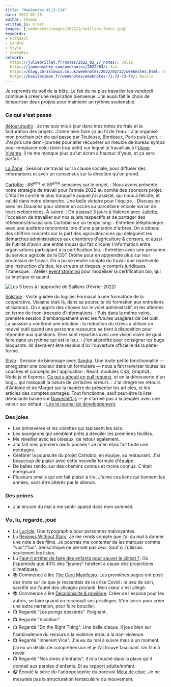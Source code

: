 ```yaml
---
title: "Weeknotes #113-114"
date: 2022-02-28
author: thomas
written_in: Crest
images: [/weeknotes/images/2022/2/saillans-3becs.jpg]
keywords:
- Formasol
- Sandra
- Stylo
- CartoBio
network:
  https://juliebrillet.fr/notes/2022_02_27_notes/: Julie
  https://janmonschke.com/weeknotes/2022/03/: Jan
  https://blog.chrislowis.co.uk/weeknotes/2022/02/22/weeknotes.html: Chris
  https://basilesimon.fr/weeknotes/weeknotes-71-72-73-74/: Basile
---
```


Je reprends du poil de la bête. Le fait de ne plus travailler les vendredi continue à créer une respiration bienvenue. J'ai aussi fait le choix de temporiser deux projets pour maintenir un rythme soutenable.

<!--more-->

### Ce qui s'est passé

[détour.studio]
: Je me suis mis à jour dans mes notes de frais et la facturation des projets. J'aime bien faire ça au fil de l'eau.
: J'ai organisé mon prochain périple qui passe par Toulouse, Bordeaux, Paris puis Lyon.
: J'ai pris une demi-journée pour aller récupérer un meuble de bureau sympa pour remplacer celui (bien trop petit) sur lequel je travaillais à l'[Usine Vivante]. Il ne me manque plus qu'un écran à hauteur d'yeux, et ça sera parfait.

[La Zone]
: Session de travail sur la clause sociale, pour diffuser des informations et avoir un consensus sur la direction qu'on prend.

[CartoBio]
: 88<sup>ème</sup> et 89<sup>ème</sup> semaines sur le projet.
: Nous avons présenté notre stratégie de travail pour l'année 2022 au comité des sponsors projet. C'était le comité le plus tranquille auquel j'ai assisté, qui nous a félicité, et validé dans notre démarche. Une belle victoire pour l'équipe.
: Discussion avec les Douanes pour obtenir un accès au parcellaire viticole via un de leurs webservices. À suivre.
: On a passé 3 jours à Valence avec [Juliette], l'occasion de travailler sur nos sujets respectifs et de partager des réflexions/discussions Cartobio sur un temps long.
: Entretien téléphonique avec une auditrice rencontrée lors d'une plantation d'arbres. On a obtenu des chiffres concrets sur la part des agriculteur·ices qui délèguent les démarches administratices aux chambres d'agriculture & consors, et aussi de l'utilité d'avoir une entité (nous) qui fait circuler l'information entre organisations participant à la certification bio.
: Entretien avec une personne du service agricole de la DDT Drôme pour en apprendre plus sur leur processus de travail. On a pu se rendre compte du travail que représente une instruction d'aides, les erreurs et risques, y compris juridiques. Titanesque.
: Atelier [event storming](https://pablopernot.fr/2019/07/event-storming-description/) pour modéliser la certification bio, qui ça implique et quand.

![](/weeknotes/images/2022/2/saillans-3becs.jpg "Les 3 becs à l'approche de Saillans (Février 2022)")

[Solstice]
: Visite guidée du logiciel Formasol à une formatrice de la coopérative. Violaine était là, dans sa poursuite de formation aux entretiens utilisateurs. On a appris des choses sur le volet administratif, et les attentes en terme de (non-)recopie d'informations.
: Puis dans la même veine, première session d'embarquement avec les futures usagères de cet outil. La session a confirmé une intuition : la réduction du stress à utiliser un nouvel outil quand une personne ressource se tient à disposition pour répondre aux questions. Elles sont reparties avec une vision claire de quoi faire dans un rythme qui est le leur.
: J'en ai profité pour consigner les bugs bloquants. Ils devraient être résolus d'ici l'ouverture officielle de la plate-forme.

[Stylo]
: Session de binomage avec [Sandra]. Une toute petite fonctionnalité — enregistrer une couleur dans un formulaire — nous a fait traverser toutes les couches et concepts de l'application : React, modules CSS, GraphQL, Node.js et Express. [Ce qui a abouti en pull request](https://github.com/EcrituresNumeriques/stylo/pull/559), et en la découverte d'un bug… qui masquait la nature de certaines erreurs.
: J'ai intégré les retours d'Antoine et de Margot sur la manière de présenter les articles, et les articles des comptes partagés. Tout fonctionne, sauf peut-être la liste déroulante basée sur [Downshift.js](https://www.downshift-js.com/use-combobox/) — je n'arrive pas à la peupler avec une valeur par défaut.
: [Lire le journal de développement](https://github.com/EcrituresNumeriques/stylo/blob/master/JOURNAL.md#mercredi-16-f%C3%A9vrier-2022).

### Des joies

- Les primevères et les violettes qui tapissent les sols.
- Les bourgeons qui semblent prêts à dévoiler les premières feuilles.
- Me réveiller avec les oiseaux, de retour également.
- J'ai fait mes premiers œufs pochés ! Je m'en étais fait toute une montagne.
- Célébrer la poursuite du projet Cartobio, en équipe, au restaurant. J'ai beaucoup de plaisir avec cette nouvelle formule d'équipe.
- De belles rando, sur des chemins connus et moins connus. C'était énergisant.
- Plusieurs emails qui ont fait plaisir à lire. J'aime ces liens qui tiennent les années, sans être altérés par le silence.

### Des peines

- J'ai encore du mal à me sentir apaisé dans mon sommeil.

### Vu, lu, regardé, joué

- Lu [Luciole](https://www.luciole-vision.com/). Une typographie pour personnes malvoyantes.
- Lu [Reviews Without Stars](https://marianlthorpe.com/2022/01/23/reviews-without-stars/). Je me rends compte que j'ai du mal à donner une note à des films. Je pourrais me contenter de les marquer comme "vus"/"lus". Senscritique ne permet pas ceci. Sauf si j'utilisais seulement les listes.
- Lu [Faut-il arrêter de faire des enfants pour sauver le climat ?](https://www.mediapart.fr/journal/culture-idees/250222/faut-il-arreter-de-faire-des-enfants-pour-sauver-le-climat). Où j'apprends que 40% des "jeunes" hésitent à cause des projections climatiques.
- 📚 Commencé à lire [The Care Manifesto](https://www.akpress.org/caremanifesto.html). Les premières pages ont posé des mots sur ce que je ressentais de la crise Covid : le peu de soin, sacrifié sur l'autel des clivages pro/anti. Mon cœur s'est allégé.
- 📚 Commencé à lire [Décolonialité & privilège](https://editionsdaronnes.fr/product/decolonialite-privilege/). Créer de l'espace pour les autres, se taire quand on reconnaît ses privilèges. S'en servir pour créer une autre narration, pour faire bouclier.
- 📺 Regardé "Les poings dessérés". Poignant.
- 📺 Regardé "Violation".
- 📺 Regardé "Do the Right Thing". Une belle claque. Il joue bien sur l'ambivalence du recours à la violence et/ou à la non-violence.
- 📺 Regardé "Inherent Vice". J'ai eu du mal à suivre mais à un moment, j'ai eu un déclic de compréhension et je l'ai trouvé fascinant. Un film à revoir.
- 📺 Regardé "Nos âmes d'enfants". Il m'a touché dans la place qu'il donnait aux paroles d'enfants. Et au rapport adulte/enfant.
- 🎧 Écouté la série du l'antroposophie du podcast [Meta de choc](https://metadechoc.fr/). Je ne mesurais pas la structuration tentaculaire du mouvement.

[détour.studio]: /
[Solstice]: https://solstice.coop/
[Stylo]: https://github.com/EcrituresNumeriques/stylo
[CartoBio]: https://cartobio.org/
[Usine Vivante]: https://www.usinevivante.org
[La Zone]: http://la.zone
[YesWiki]: https://yeswiki.net
[NatureProgres]: http://np26.fr/

[Noémie]: https://noemiegirard.co
[Sandra]: https://sandrakpodar.net/
[Juliette]: https://twitter.com/ju_net01
[Sofia]: https://twitter.com/sofiaboulaarab
[Guillaume]: https://www.yuzutech.fr/
[Antoine]: https://www.quaternum.net/
[Yannick]: https://elsif.fr/
[Basile]: https://basilesimon.fr/
[Maïtané]: https://maiwann.net/
[Laurent]: https://cocotier.xyz/
[Audrey]: https://fr.linkedin.com/in/audreybramy
